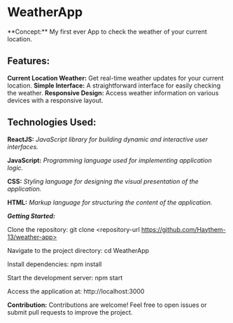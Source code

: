 <h1>WeatherApp</h1> 
**Concept:** My first ever App to check the weather of your current location.

<h2>Features:</h2>

**Current Location Weather:** Get real-time weather updates for your current location.
**Simple Interface:** A straightforward interface for easily checking the weather.
**Responsive Design:** Access weather information on various devices with a responsive layout.

<h2>Technologies Used:</h2> 

**ReactJS:** *JavaScript library for building dynamic and interactive user interfaces.*

**JavaScript:** *Programming language used for implementing application logic.*

**CSS:** *Styling language for designing the visual presentation of the application.*

**HTML:** *Markup language for structuring the content of the application.*


***Getting Started:***

Clone the repository: git clone <repository-url https://github.com/Haythem-13/weather-app>

Navigate to the project directory: cd WeatherApp

Install dependencies: npm install

Start the development server: npm start

Access the application at: http://localhost:3000

**Contribution:**
Contributions are welcome! Feel free to open issues or submit pull requests to improve the project.



